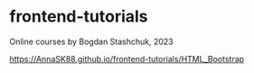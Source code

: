 # frontend-tutorials
Online courses by Bogdan Stashchuk, 2023

https://AnnaSK88.github.io/frontend-tutorials/HTML_Bootstrap
